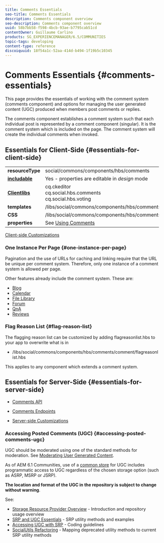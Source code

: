 ```yaml
---
title: Comments Essentials
seo-title: Comments Essentials
description: Comments component overview
seo-description: Comments component overview
uuid: 58b7bb58-f598-4bcb-93ae-b7795cab51cd
contentOwner: Guillaume Carlino
products: SG_EXPERIENCEMANAGER/6.5/COMMUNITIES
topic-tags: developing
content-type: reference
discoiquuid: 18f54a1c-52aa-414d-b494-1f19b5c10345
---
```


# Comments Essentials {#comments-essentials}

This page provides the essentials of working with the comment system (comments component) and options for managing the user generated content (UGC) produced when members post comments or replies.

The comments component establishes a comment system such that each individual post is represented by a comment component (singular). It is the comment system which is included on the page. The comment system will create the individual comments when invoked.

## Essentials for Client-Side {#essentials-for-client-side}

<table>
 <tbody>
  <tr>
   <td> <strong>resourceType</strong></td>
   <td> social/commons/components/hbs/comments</td>
  </tr>
  <tr>
   <td> <a href="scf.md#add-or-include-a-communities-component"><strong>includable</strong></a></td>
   <td>Yes - properties are editable in <i>design </i>mode</td>
  </tr>
  <tr>
   <td> <a href="client-customize.md#clientlibs-for-scf"><strong>Clientlibs</strong></a></td>
   <td>cq.ckeditor<br /> cq.social.hbs.comments<br /> cq.social.hbs.voting</td>
  </tr>
  <tr>
   <td> <strong>templates</strong></td>
   <td> /libs/social/commons/components/hbs/comments/comments.hbs<br /> </td>
  </tr>
  <tr>
   <td> <strong>CSS</strong></td>
   <td> /libs/social/commons/components/hbs/comments/clientlibs/commentsystem.css</td>
  </tr>
  <tr>
   <td><strong> properties</strong></td>
   <td> See <a href="comments.md">Using Comments</a></td>
  </tr>
 </tbody>
</table>

[Client-side Customizations](client-customize.md)

### One Instance Per Page {#one-instance-per-page}

Pagination and the use of URLs for caching and linking require that the URL be unique per comment system. Therefore, only one instance of a comment system is allowed per page.

Other features already include the comment system. These are:

* [Blog](blog-developer-basics.md)
* [Calendar](calendar-basics-for-developers.md)
* [File Library](essentials-file-library.md)
* [Forum](essentials-forum.md)
* [QnA](qna-essentials.md)
* [Reviews](reviews-basics.md)

### Flag Reason List {#flag-reason-list}

The flagging reason list can be customized by adding flagreasonlist.hbs to your app to overwrite what is in

* /libs/social/commons/components/hbs/comments/comment/flagreasonlist.hbs

This applies to any component which extends a comment system.

## Essentials for Server-Side {#essentials-for-server-side}

* [Comments API](https://helpx.adobe.com/experience-manager/6-4/sites/developing/using/reference-materials/javadoc/com/adobe/cq/social/commons/comments/api/package-summary.html)

* [Comments Endpoints](https://helpx.adobe.com/experience-manager/6-4/sites/developing/using/reference-materials/javadoc/com/adobe/cq/social/commons/comments/endpoints/package-summary.html)

* [Server-side Customizations](server-customize.md)

### Accessing Posted Comments (UGC) {#accessing-posted-comments-ugc}

UGC should be moderated using one of the standard methods for moderation.
See [Moderating User Generated Content](moderate-ugc.md).

As of AEM 6.1 Communities, use of a [common store](working-with-srp.md) for UGC includes programmatic access to UGC regardless of the chosen storage option (such as ASRP, MSRP or JSRP).

**The location and format of the UGC in the repository is subject to change without warning**.

See:

* [Storage Resource Provider Overview](srp.md) - Introduction and repository usage overview
* [SRP and UGC Essentials](srp-and-ugc.md) - SRP utility methods and examples
* [Accessing UGC with SRP](accessing-ugc-with-srp.md) - Coding guidelines
* [SocialUtils Refactoring](socialutils.md) - Mapping deprecated utility methods to current SRP utility methods

